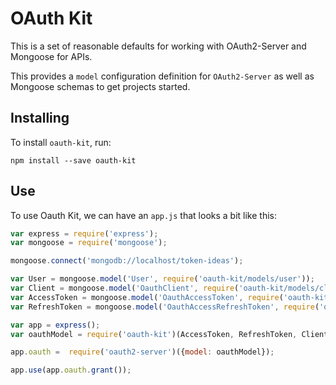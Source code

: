 # OAuth Kit

This is a set of reasonable defaults for working with OAuth2-Server and Mongoose for APIs.

This provides a `model` configuration definition for `OAuth2-Server` as well as Mongoose schemas to get projects started.

## Installing

To install `oauth-kit`, run:

```shell
npm install --save oauth-kit
```

## Use

To use Oauth Kit, we can have an `app.js` that looks a bit like this:

```js
var express = require('express');
var mongoose = require('mongoose');

mongoose.connect('mongodb://localhost/token-ideas');

var User = mongoose.model('User', require('oauth-kit/models/user'));
var Client = mongoose.model('OauthClient', require('oauth-kit/models/client'));
var AccessToken = mongoose.model('OauthAccessToken', require('oauth-kit/models/access-token'));
var RefreshToken = mongoose.model('OauthAccessRefreshToken', require('oauth-kit/models/access-refresh-token'));

var app = express();
var oauthModel = require('oauth-kit')(AccessToken, RefreshToken, Client, User);

app.oauth =  require('oauth2-server')({model: oauthModel});

app.use(app.oauth.grant());
```
